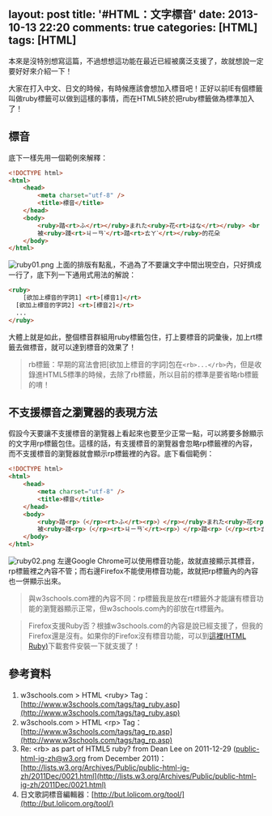 layout: post
title: '#HTML：文字標音'
date: 2013-10-13 22:20
comments: true
categories: [HTML]
tags: [HTML]
---
本來是沒特別想寫這篇，不過想想這功能在最近已經被廣泛支援了，故就想說一定要好好來介紹一下！

大家在打入中文、日文的時候，有時候應該會想加入標音吧！正好以前IE有個標籤叫做ruby標籤可以做到這樣的事情，而在HTML5終於把ruby標籤做為標準加入了！

## 標音
底下一樣先用一個範例來解釋：
```html ruby01.html
<!DOCTYPE html>
<html>
	<head>
		<meta charset="utf-8" />
		<title>標音</title>
	</head>
	<body>
		<ruby>踏<rt>ふ</rt></ruby>まれた<ruby>花<rt>はな</rt></ruby> <br />
		被<ruby>踐<rt>ㄐㄧㄢˋ</rt>踏<rt>ㄊㄚˋ</rt></ruby>的花朵
	</body>
</html>
```
![ruby01.png](/image/v34wkTDHS9mM83j3oOgw_ruby01.png)
上面的排版有點亂，不過為了不要讓文字中間出現空白，只好擠成一行了，底下列一下通用式用法的解說：
```html rubyusage.html
<ruby>
	[欲加上標音的字詞1] <rt>[標音1]</rt>
  [欲加上標音的字詞2] <rt>[標音2]</rt>
  ...
</ruby>
```
大體上就是如此，整個標音群組用ruby標籤包住，打上要標音的詞彙後，加上rt標籤去做標音，就可以達到標音的效果了！

> rb標籤：早期的寫法會把[欲加上標音的字詞]包在`<rb>...</rb>`內，但是收錄進HTML5標準的時候，去除了rb標籤，所以目前的標準是要省略rb標籤的唷！

## 不支援標音之瀏覽器的表現方法
假設今天要讓不支援標音的瀏覽器上看起來也要至少正常一點，可以將要多餘顯示的文字用rp標籤包住。這樣的話，有支援標音的瀏覽器會忽略rp標籤裡的內容，而不支援標音的瀏覽器就會顯示rp標籤裡的內容。底下看個範例：
```html ruby02.html
<!DOCTYPE html>
<html>
	<head>
		<meta charset="utf-8" />
		<title>標音</title>
	</head>
	<body>
		<ruby>踏<rp>（</rp><rt>ふ</rt><rp>）</rp></ruby>まれた<ruby>花<rp>（</rp><rt>はな</rt><rp>）</rp></ruby> <br />
		被<ruby>踐<rp>（</rp><rt>ㄐㄧㄢˋ</rt><rp>）</rp>踏<rp>（</rp><rt>ㄊㄚˋ</rt><rp>）</rp></ruby>的花朵
	</body>
</html>
```
![ruby02.png](/imaga/6AhZ9VLCRHGdyaViPkKQ_ruby02.png)
左邊Google Chrome可以使用標音功能，故就直接顯示其標音，rp標籤裡之內容不管；而右邊Firefox不能使用標音功能，故就把rp標籤內的內容也一併顯示出來。

> 與w3schools.com裡的內容不同：rp標籤我是放在rt標籤外才能讓有標音功能的瀏覽器顯示正常，但w3schools.com內的卻放在rt標籤內。

> Firefox支援Ruby否？根據w3schools.com的內容是說已經支援了，但我的Firefox還是沒有。如果你的Firefox沒有標音功能，可以到[這裡(HTML Ruby)](https://addons.mozilla.org/zh-tw/firefox/addon/html-ruby/)下載套件安裝一下就支援了！

## 參考資料
1. w3schools.com &gt; HTML &lt;ruby&gt; Tag：[http://www.w3schools.com/tags/tag_ruby.asp](http://www.w3schools.com/tags/tag_ruby.asp)
2. w3schools.com &gt; HTML &lt;rp&gt; Tag：[http://www.w3schools.com/tags/tag_rp.asp](http://www.w3schools.com/tags/tag_rp.asp)
3. Re: &lt;rb&gt; as part of HTML5 ruby? from Dean Lee on 2011-12-29 (public-html-ig-zh@w3.org from December 2011)：[http://lists.w3.org/Archives/Public/public-html-ig-zh/2011Dec/0021.html](http://lists.w3.org/Archives/Public/public-html-ig-zh/2011Dec/0021.html)
4. 日文歌詞標音編輯器：[http://but.lolicom.org/tool/](http://but.lolicom.org/tool/)


